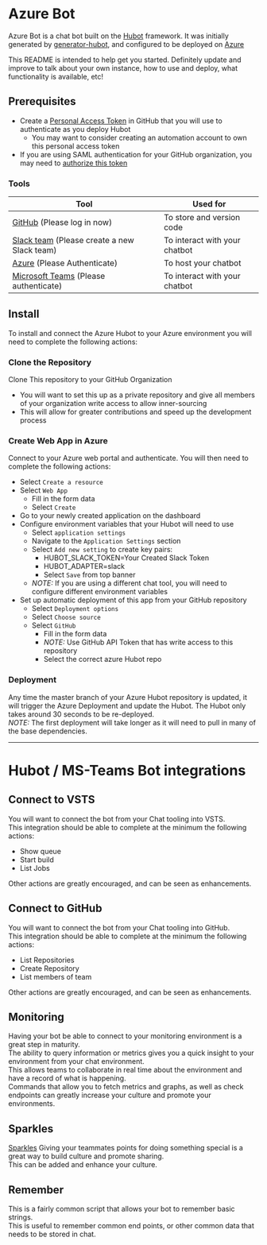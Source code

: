 # Azure Bot


Azure Bot is a chat bot built on the [Hubot][hubot] framework. It was initially generated by [generator-hubot][generator-hubot], and configured to be deployed on [Azure](azure)

This README is intended to help get you started. Definitely update and improve to talk about your own instance, how to use and deploy, what functionality is available, etc!

[azure]: https://azure.microsoft.com/en-us/
[hubot]: http://hubot.github.com
[generator-hubot]: https://github.com/github/generator-hubot

## Prerequisites
- Create a [Personal Access Token](https://help.github.com/articles/creating-a-personal-access-token-for-the-command-line/) in GitHub that you will use to authenticate as you deploy Hubot
  - You may want to consider creating an automation account to own this personal access token
- If you are using SAML authentication for your GitHub organization, you may need to [authorize this token](https://help.github.com/articles/authorizing-a-personal-access-token-for-use-with-a-saml-single-sign-on-organization/)

### Tools

Tool | Used for
--- | ---
[GitHub](https://github.com) (Please log in now) | To store and version code
[Slack team](https://slack.com/get-started#create) (Please create a new Slack team) | To interact with your chatbot
[Azure](https://azure.microsoft.com/en-us/) (Please Authenticate) | To host your chatbot
[Microsoft Teams](https://products.office.com/en-us/microsoft-teams/group-chat-software) (Please authenticate) | To interact with your chatbot


## Install
To install and connect the Azure Hubot to your Azure environment you will need to complete the following actions:

### Clone the Repository
Clone This repository to your GitHub Organization
- You will want to set this up as a private repository and give all members of your organization write access to allow inner-sourcing
- This will allow for greater contributions and speed up the development process

### Create Web App in Azure  
Connect to your Azure web portal and authenticate. You will then need to complete the following actions:  
- Select `Create a resource`
- Select `Web App`
  - Fill in the form data
  - Select `Create`
- Go to your newly created application on the dashboard
- Configure environment variables that your Hubot will need to use
  - Select `application settings`
  - Navigate to the `Application Settings` section
  - Select `Add new setting` to create key pairs:
    - HUBOT_SLACK_TOKEN=Your Created Slack Token
    - HUBOT_ADAPTER=slack
    - Select `Save` from top banner
  - *NOTE:* If you are using a different chat tool, you will need to configure different environment variables
- Set up automatic deployment of this app from your GitHub repository
  - Select `Deployment options`
  - Select `Choose source`
  - Select `GitHub`
    - Fill in the form data
    - *NOTE:* Use GitHub API Token that has write access to this repository
    - Select the correct azure Hubot repo


### Deployment
Any time the master branch of your Azure Hubot repository is updated, it will trigger the Azure Deployment and update the Hubot. The Hubot only takes around 30 seconds to be re-deployed.   
*NOTE:* The first deployment will take longer as it will need to pull in many of the base dependencies.  

-------------------------------------

# Hubot / MS-Teams Bot integrations

## Connect to VSTS
You will want to connect the bot from your Chat tooling into VSTS.  
This integration should be able to complete at the minimum the following actions:
- Show queue
- Start build
- List Jobs

Other actions are greatly encouraged, and can be seen as enhancements.

## Connect to GitHub
You will want to connect the bot from your Chat tooling into GitHub.  
This integration should be able to complete at the minimum the following actions:
- List Repositories
- Create Repository
- List members of team

Other actions are greatly encouraged, and can be seen as enhancements.

## Monitoring
Having your bot be able to connect to your monitoring environment is a great step in maturity.  
The ability to query information or metrics gives you a quick insight to your environment from your chat environment.  
This allows teams to collaborate in real time about the environment and have a record of what is happening.   
Commands that allow you to fetch metrics and graphs, as well as check endpoints can greatly increase your culture and promote your environments.  


## Sparkles
[Sparkles](https://github.com/pmn/sparkles/blob/master/scripts/sparkles.coffee)
Giving your teammates points for doing something special is a great way to build culture and promote sharing.  
This can be added and enhance your culture.  

## Remember
This is a fairly common script that allows your bot to remember basic strings.  
This is useful to remember common end points, or other common data that needs to be stored in chat.
